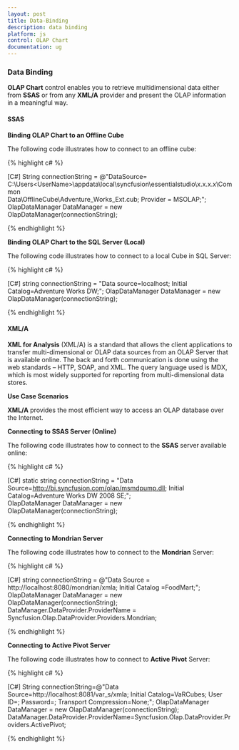 ```yaml
---
layout: post
title: Data-Binding
description: data binding
platform: js
control: OLAP Chart
documentation: ug
---
```


### Data Binding

**OLAP Chart** control enables you to retrieve multidimensional data either from **SSAS** or from any **XML/A** provider and present the OLAP information in a meaningful way.

#### SSAS

**Binding OLAP Chart to an Offline Cube**

The following code illustrates how to connect to an offline cube:

{% highlight c# %}

[C#]
String connectionString = @"DataSource= C:\Users\<UserName>\appdata\local\syncfusion\essentialstudio\x.x.x.x\Common\
Data\OfflineCube\Adventure_Works_Ext.cub; Provider = MSOLAP;";
OlapDataManager DataManager = new OlapDataManager(connectionString);

{% endhighlight %}

**Binding OLAP Chart to the SQL Server (Local)**

The following code illustrates how to connect to a local Cube in SQL Server:

{% highlight c# %}

[C#]
string connectionString = "Data source=localhost; Initial Catalog=Adventure Works DW;";
OlapDataManager DataManager = new OlapDataManager(connectionString);

{% endhighlight %}

#### XML/A

**XML for Analysis** (XML/A) is a standard that allows the client applications to transfer multi-dimensional or OLAP data sources from an OLAP Server that is available online. The back and forth communication is done using the web standards – HTTP, SOAP, and XML. The query language used is MDX, which is most widely supported for reporting from multi-dimensional data stores.

**Use Case Scenarios**

**XML/A** provides the most efficient way to access an OLAP database over the Internet.

**Connecting to SSAS Server (Online)**

The following code illustrates how to connect to the **SSAS** server available online:

{% highlight c# %}

[C#]
static string connectionString = "Data Source=http://bi.syncfusion.com/olap/msmdpump.dll; Initial Catalog=Adventure Works DW 2008 SE;";   
OlapDataManager DataManager = new OlapDataManager(connectionString);

{% endhighlight %}

**Connecting to Mondrian Server**

The following code illustrates how to connect to the **Mondrian** Server:

{% highlight c# %}

[C#]
string connectionString = @"Data Source = http://localhost:8080/mondrian/xmla; Initial Catalog =FoodMart;";
OlapDataManager DataManager = new OlapDataManager(connectionString);
DataManager.DataProvider.ProviderName = Syncfusion.Olap.DataProvider.Providers.Mondrian;

{% endhighlight %}


**Connecting to Active Pivot Server**

The following code illustrates how to connect to **Active Pivot** Server:

{% highlight c# %}

[C#]
String connectionString=@"Data Source=http://localhost:8081/var_s/xmla; Initial Catalog=VaRCubes; User ID=; Password=; Transport Compression=None;";
OlapDataManager DataManager = new OlapDataManager(connectionString);
DataManager.DataProvider.ProviderName=Syncfusion.Olap.DataProvider.Providers.ActivePivot;

{% endhighlight %}
